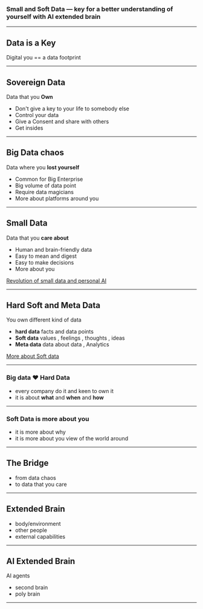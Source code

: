 
### Small and Soft Data — key for a better understanding of yourself with AI extended brain

---
## Data is a Key
Digital you  == a data footprint 

---
## Sovereign Data 

Data that you **Own** 

- Don't give a key to your life to somebody else <!-- element class="fragment" data-fragment-index="1" --> 
- Control your data <!-- element class="fragment" data-fragment-index="2" -->
- Give a Consent and share with others <!-- element class="fragment" data-fragment-index="3" -->
- Get insides   <!-- element class="fragment" data-fragment-index="4" -->

---
## Big Data chaos
Data where you **lost yourself**
- Common for Big Enterprise
- Big volume of data point 
- Require data magicians 
- More about platforms around you
---

## Small Data 

Data that you **care about** 
- Human and brain-friendly data <!-- element class="fragment" data-fragment-index="1" --> 
- Easy to mean and digest <!-- element class="fragment" data-fragment-index="2" --> 
- Easy to make decisions <!-- element class="fragment" data-fragment-index="3" --> 
- More about you  <!-- element class="fragment" data-fragment-index="4" --> 

[Revolution of small data and personal AI](https://www.youtube.com/watch?v=0T_imbxX5Zg) <!-- element class=""=""="fragment" data-fragment-index="4" --> 

---
## Hard Soft and Meta Data 
You own different kind of data 
- **hard data** facts and data points 
- **Soft data**  values , feelings , thoughts , ideas  
- **Meta data** data about data , Analytics  

[More about Soft data ](https://www.youtube.com/watch?v=1b6oNdKFx7c)

---

### Big data ❤️ Hard Data 
- every company do it and keen to own it 
- it is about **what** and **when** and **how**
---

### Soft Data is more about you 
- it is more about why 
- it is more about you view of the world around 
---

## The Bridge 
- from data chaos 
- to data that you care 
---

## Extended Brain 
- body/environment  
- other people 
- external capabilities 
---

## AI Extended  Brain 
AI agents 
- second brain <!-- element class="fragment" data-fragment-index="1" --> 
- poly brain  <!-- element class="fragment" data-fragment-index="2" --> 

---

